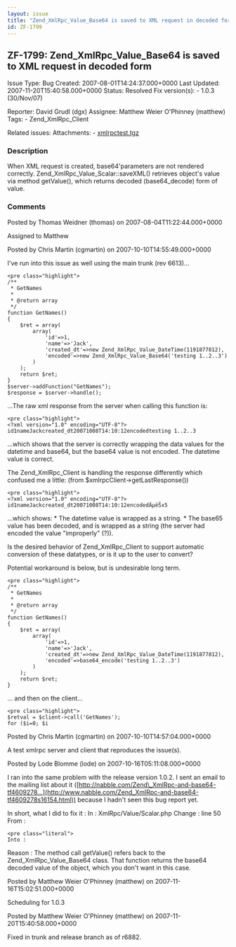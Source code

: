 ```yaml
---
layout: issue
title: "Zend_XmlRpc_Value_Base64 is saved to XML request in decoded form"
id: ZF-1799
---
```


ZF-1799: Zend\_XmlRpc\_Value\_Base64 is saved to XML request in decoded form
----------------------------------------------------------------------------

 Issue Type: Bug Created: 2007-08-01T14:24:37.000+0000 Last Updated: 2007-11-20T15:40:58.000+0000 Status: Resolved Fix version(s): - 1.0.3 (30/Nov/07)
 
 Reporter:  David Grudl (dgx)  Assignee:  Matthew Weier O'Phinney (matthew)  Tags: - Zend\_XmlRpc\_Client
 
 Related issues: 
 Attachments: - [xmlrpctest.tgz](/issues/secure/attachment/10860/xmlrpctest.tgz)
 
### Description

When XML request is created, base64'parameters are not rendered correctly. Zend\_XmlRpc\_Value\_Scalar::saveXML() retrieves object's value via method getValue(), which returns decoded (base64\_decode) form of value.

 

 

### Comments

Posted by Thomas Weidner (thomas) on 2007-08-04T11:22:44.000+0000

Assigned to Matthew

 

 

Posted by Chris Martin (cgmartin) on 2007-10-10T14:55:49.000+0000

I've run into this issue as well using the main trunk (rev 6613)...

 
    <pre class="highlight">
    /**
     * GetNames
     *
     * @return array
     */
    function GetNames()
    {
        $ret = array(
            array(
                'id'=>1, 
                'name'=>'Jack', 
                'created_dt'=>new Zend_XmlRpc_Value_DateTime(1191877812), 
                'encoded'=>new Zend_XmlRpc_Value_Base64('testing 1..2..3')
            )
        );
        return $ret;
    }
    $server->addFunction("GetNames");
    $response = $server->handle();


...The raw xml response from the server when calling this function is:

 
    <pre class="highlight">
    <?xml version="1.0" encoding="UTF-8"?>
    id1nameJackcreated_dt20071008T14:10:12encodedtesting 1..2..3

...which shows that the server is correctly wrapping the data values for the datetime and base64, but the base64 value is not encoded. The datetime value is correct.

The Zend\_XmlRpc\_Client is handling the response differently which confused me a little: (from $xmlrpcClient->getLastResponse())

 
    <pre class="highlight">
    <?xml version="1.0" encoding="UTF-8"?>
    id1nameJackcreated_dt20071008T14:10:12encodedÂµë­Šx5

...which shows: \* The datetime value is wrapped as a string. \* The base65 value has been decoded, and is wrapped as a string (the server had encoded the value "improperly" (?)).

Is the desired behavior of Zend\_XmlRpc\_Client to support automatic conversion of these datatypes, or is it up to the user to convert?

Potential workaround is below, but is undesirable long term.

 
    <pre class="highlight">
    /**
     * GetNames
     *
     * @return array
     */
    function GetNames()
    {
        $ret = array(
            array(
                'id'=>1, 
                'name'=>'Jack', 
                'created_dt'=>new Zend_XmlRpc_Value_DateTime(1191877812),
                'encoded'=>base64_encode('testing 1..2..3')
            )
        );
        return $ret;
    }  


... and then on the client...

 
    <pre class="highlight">
    $retval = $client->call('GetNames');
    for ($i=0; $i

 

 

Posted by Chris Martin (cgmartin) on 2007-10-10T14:57:04.000+0000

A test xmlrpc server and client that reproduces the issue(s).

 

 

Posted by Lode Blomme (lode) on 2007-10-16T05:11:08.000+0000

I ran into the same problem with the release version 1.0.2. I sent an email to the mailing list about it ([http://nabble.com/Zend\_XmlRpc-and-base64-tf4609278…](http://www.nabble.com/Zend_XmlRpc-and-base64-tf4609278s16154.html)) because I hadn't seen this bug report yet.

In short, what I did to fix it : In : XmlRpc/Value/Scalar.php Change : line 50 From :

 
    <pre class="literal"> 
    Into :


Reason : The method call getValue() refers back to the Zend\_XmlRpc\_Value\_Base64 class. That function returns the base64 decoded value of the object, which you don't want in this case.

 

 

Posted by Matthew Weier O'Phinney (matthew) on 2007-11-16T15:02:51.000+0000

Scheduling for 1.0.3

 

 

Posted by Matthew Weier O'Phinney (matthew) on 2007-11-20T15:40:58.000+0000

Fixed in trunk and release branch as of r6882.

 

 